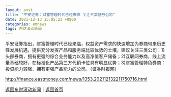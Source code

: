 ```yaml
---
layout: post
title: "平安证券：财富管理时代已经来临 关注三类证券公司"
date: 2021-12-13 15:05:23 +0800
categories: emnews
tags: 东财滚动新闻
---
```


平安证券指出，财富管理时代已经来临，权益资产需求的快速增加为券商带来历史性发展机遇，提供充分发挥产品和服务端比较优势的土壤，建议关注三类公司：1)头部券商，拥有更强的综合业务能力以及高净值客户储备；2)互联网券商，线上流量基础较好，在标准化产品第三方代销卡位具有明显优势；3)财富管理特色券商：投资能力较强、拥有更强产品能力的公司。（证券时报网）

<http://finance.eastmoney.com/news/1353,202112132211750716.html>

[返回东财滚动新闻](//finews.withounder.com/emnews/)｜[返回首页](//finews.withounder.com/)